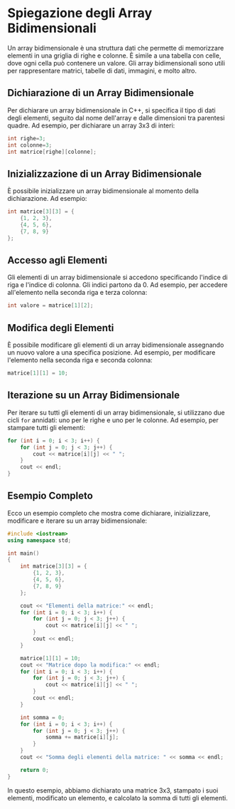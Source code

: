 
# Spiegazione degli Array Bidimensionali

Un array bidimensionale è una struttura dati che permette di memorizzare elementi in una griglia di righe e colonne. È simile a una tabella con celle, dove ogni cella può contenere un valore. Gli array bidimensionali sono utili per rappresentare matrici, tabelle di dati, immagini, e molto altro.

## Dichiarazione di un Array Bidimensionale

Per dichiarare un array bidimensionale in C++, si specifica il tipo di dati degli elementi, seguito dal nome dell'array e dalle dimensioni tra parentesi quadre. Ad esempio, per dichiarare un array 3x3 di interi:

```cpp
int righe=3;
int colonne=3;
int matrice[righe][colonne];
```

## Inizializzazione di un Array Bidimensionale

È possibile inizializzare un array bidimensionale al momento della dichiarazione. Ad esempio:

```cpp
int matrice[3][3] = {
    {1, 2, 3},
    {4, 5, 6},
    {7, 8, 9}
};
```

## Accesso agli Elementi

Gli elementi di un array bidimensionale si accedono specificando l'indice di riga e l'indice di colonna. Gli indici partono da 0. Ad esempio, per accedere all'elemento nella seconda riga e terza colonna:

```cpp
int valore = matrice[1][2];
```

## Modifica degli Elementi

È possibile modificare gli elementi di un array bidimensionale assegnando un nuovo valore a una specifica posizione. Ad esempio, per modificare l'elemento nella seconda riga e seconda colonna:

```cpp
matrice[1][1] = 10;
```

## Iterazione su un Array Bidimensionale

Per iterare su tutti gli elementi di un array bidimensionale, si utilizzano due cicli `for` annidati: uno per le righe e uno per le colonne. Ad esempio, per stampare tutti gli elementi:

```cpp
for (int i = 0; i < 3; i++) {
    for (int j = 0; j < 3; j++) {
        cout << matrice[i][j] << " ";
    }
    cout << endl;
}
```

## Esempio Completo

Ecco un esempio completo che mostra come dichiarare, inizializzare, modificare e iterare su un array bidimensionale:

```cpp
#include <iostream>
using namespace std;

int main() 
{
    int matrice[3][3] = {
        {1, 2, 3},
        {4, 5, 6},
        {7, 8, 9}
    };

    cout << "Elementi della matrice:" << endl;
    for (int i = 0; i < 3; i++) {
        for (int j = 0; j < 3; j++) {
            cout << matrice[i][j] << " ";
        }
        cout << endl;
    }

    matrice[1][1] = 10;
    cout << "Matrice dopo la modifica:" << endl;
    for (int i = 0; i < 3; i++) {
        for (int j = 0; j < 3; j++) {
            cout << matrice[i][j] << " ";
        }
        cout << endl;
    }

    int somma = 0;
    for (int i = 0; i < 3; i++) {
        for (int j = 0; j < 3; j++) {
            somma += matrice[i][j];
        }
    }
    cout << "Somma degli elementi della matrice: " << somma << endl;

    return 0;
}
```

In questo esempio, abbiamo dichiarato una matrice 3x3, stampato i suoi elementi, modificato un elemento, e calcolato la somma di tutti gli elementi.
